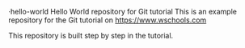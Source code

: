 ·hello-world
Hello World repository for Git tutorial
This is an example repository for the Git tutorial on https://www.wschools.com

This repository is built step by step in the tutorial.